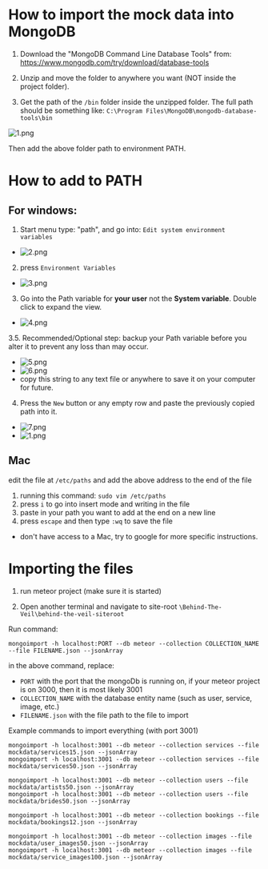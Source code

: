 # How to import the mock data into MongoDB
1. Download the "MongoDB Command Line Database Tools" from: https://www.mongodb.com/try/download/database-tools

2. Unzip and move the folder to anywhere you want (NOT inside the project folder). 

3. Get the path of the `/bin` folder inside the unzipped folder. The full path should be something like: `C:\Program Files\MongoDB\mongodb-database-tools\bin`

![1.png](images/1.png)

Then add the above folder path to environment PATH.

# How to add to PATH
## For windows:
1. Start menu type: "path", and go into: `Edit system environment variables`
- ![2.png](images/2.png)


2. press `Environment Variables`
- ![3.png](images/3.png)


3. Go into the Path variable for **your user** not the **System variable**. Double click to expand the view.
- ![4.png](images/4.png)


3.5. Recommended/Optional step: backup your Path variable before you alter it to prevent any loss than may occur.
- ![5.png](images/5.png)
- ![6.png](images/6.png)
- copy this string to any text file or anywhere to save it on your computer for future.


4. Press the `New` button or any empty row and paste the previously copied path into it.
- ![7.png](images/7.png)
- ![1.png](images/1.png)

## Mac
edit the file at `/etc/paths` and add the above address to the end of the file
1. running this command: `sudo vim /etc/paths`
2. press `i` to go into insert mode and writing in the file
3. paste in your path you want to add at the end on a new line
4. press `escape` and then type `:wq` to save the file

- don't have access to a Mac, try to google for more specific instructions.

# Importing the files
1. run meteor project (make sure it is started)

2. Open another terminal and navigate to site-root `\Behind-The-Veil\behind-the-veil-siteroot` 

Run command:
```
mongoimport -h localhost:PORT --db meteor --collection COLLECTION_NAME --file FILENAME.json --jsonArray
```
in the above command, replace:
- `PORT` with the port that the mongoDb is running on, if your meteor project is on 3000, then it is most likely 3001
- `COLLECTION_NAME` with the database entity name (such as user, service, image, etc.)
- `FILENAME.json` with the file path to the file to import

Example commands to import everything (with port 3001)

```
mongoimport -h localhost:3001 --db meteor --collection services --file mockdata/services15.json --jsonArray
mongoimport -h localhost:3001 --db meteor --collection services --file mockdata/services50.json --jsonArray

mongoimport -h localhost:3001 --db meteor --collection users --file mockdata/artists50.json --jsonArray
mongoimport -h localhost:3001 --db meteor --collection users --file mockdata/brides50.json --jsonArray

mongoimport -h localhost:3001 --db meteor --collection bookings --file mockdata/bookings12.json --jsonArray

mongoimport -h localhost:3001 --db meteor --collection images --file mockdata/user_images50.json --jsonArray
mongoimport -h localhost:3001 --db meteor --collection images --file mockdata/service_images100.json --jsonArray
```